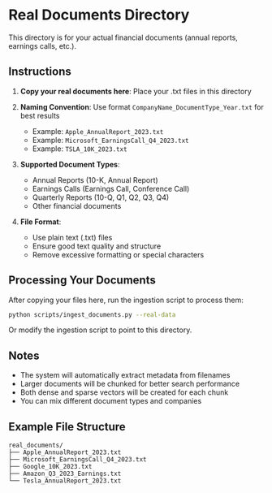 # Real Documents Directory

This directory is for your actual financial documents (annual reports, earnings calls, etc.).

## Instructions

1. **Copy your real documents here**: Place your .txt files in this directory
2. **Naming Convention**: Use format `CompanyName_DocumentType_Year.txt` for best results
   - Example: `Apple_AnnualReport_2023.txt`
   - Example: `Microsoft_EarningsCall_Q4_2023.txt`
   - Example: `TSLA_10K_2023.txt`

3. **Supported Document Types**:
   - Annual Reports (10-K, Annual Report)
   - Earnings Calls (Earnings Call, Conference Call)
   - Quarterly Reports (10-Q, Q1, Q2, Q3, Q4)
   - Other financial documents

4. **File Format**: 
   - Use plain text (.txt) files
   - Ensure good text quality and structure
   - Remove excessive formatting or special characters

## Processing Your Documents

After copying your files here, run the ingestion script to process them:

```bash
python scripts/ingest_documents.py --real-data
```

Or modify the ingestion script to point to this directory.

## Notes

- The system will automatically extract metadata from filenames
- Larger documents will be chunked for better search performance
- Both dense and sparse vectors will be created for each chunk
- You can mix different document types and companies

## Example File Structure

```
real_documents/
├── Apple_AnnualReport_2023.txt
├── Microsoft_EarningsCall_Q4_2023.txt
├── Google_10K_2023.txt
├── Amazon_Q3_2023_Earnings.txt
└── Tesla_AnnualReport_2023.txt
```
